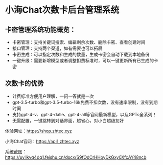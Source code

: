 # 小海Chat次数卡后台管理系统
## 卡密管理系统功能概览：
- 卡密管理：支持关键词搜索、编辑剩余次数、删除卡密、查看创建时间
- 接口管理：支持两个渠道，如有需要也可以拓展
- 卡密生成：可以指定次数和生成的数量，生成卡密会自动下载到本地备份
- 一键升级：需要新增模型或者调整扣费标准时，可以一键更新所有已生成的卡密
## 次数卡的优势
- 计费标准方便用户理解，一问一答就是一次
- gpt-3.5-turbo和gpt-3.5-turbo-16k免费不扣次数，没有速率限制，没有到期时间
- 支持gpt-4-v、gpt-4-dalle、gpt-4-all等官网最新模型，以及GPTs全系列！
- 无需配置，一键跳转到对话界面，超省心，对小白超级友好

体验网址：https://shop.zhtec.xyz

小海Chat官网：https://api1.zhtec.xyz

系统截图：https://uvllkvq4dq1.feishu.cn/docx/S9fOdCrHHoyDkGxy0XfcAY48ncb
